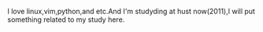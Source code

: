 I love linux,vim,python,and etc.And I'm studyding at hust now(2011),I will put something related to my study here.